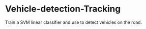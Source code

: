 # Vehicle-detection-Tracking

Train a SVM linear classifier and use to detect vehicles on the road.
